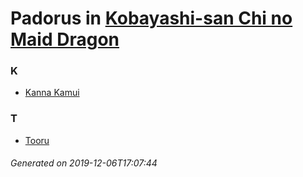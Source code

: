# Padorus in [Kobayashi-san Chi no Maid Dragon](https://myanimelist.net/manga/80119/Kobayashi-san_Chi_no_Maid_Dragon)

### K
* [Kanna Kamui](https://github.com/shadow578/Project-Padoru/blob/master/table-of-contents/characters/KannaKamui.md)

### T
* [Tooru](https://github.com/shadow578/Project-Padoru/blob/master/table-of-contents/characters/Tooru.md)

###### Generated on 2019-12-06T17:07:44
